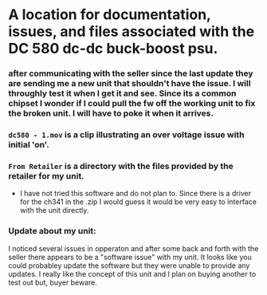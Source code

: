 # A location for documentation, issues, and files associated with the DC 580 dc-dc buck-boost psu.

### after communicating with the seller since the last update they are sending me a new unit that shouldn't have the issue. I will throughly test it when I get it and see. Since its a common chipset I wonder if I could pull the fw off the working unit to fix the broken unit. I will have to poke it when it arrives.

### `dc580 - 1.mov` is a clip illustrating an over voltage issue with initial 'on'.

### `From Retailer` is a directory with the files provided by the retailer for my unit.
 - I have not tried this software and do not plan to. Since there is a driver for the ch341 in the .zip I would guess it would be very easy to interface with the unit directly.

### Update about my unit:
I noticed several issues in opperaton and after some back and forth with the seller there appears to be a "software issue" with my unit. It looks like you could probabley update the software but they were unable to provide any updates. I really like the concept of this unit and I plan on buying another to test out but, buyer beware.
